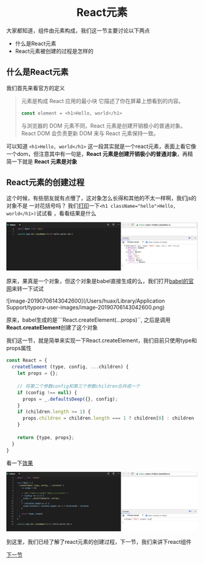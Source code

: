 <h1 align="center">React元素</h1>
大家都知道，组件由元素构成，我们这一节主要讨论以下两点

- 什么是React元素
- React元素被创建的过程是怎样的

## 什么是React元素

我们首先来看官方的定义

> 元素是构成 React 应用的最小块 它描述了你在屏幕上想看到的内容。
>
> ```js
> const element = <h1>Hello, world</h1>
> ```
>
> 与浏览器的 DOM 元素不同，React 元素是创建开销极小的普通对象。React DOM 会负责更新 DOM 来与 React 元素保持一致。

可以知道 ```<h1>Hello, world</h1>``` 这一段其实就是一个react元素，表面上看它像一个dom，但注意其中有一句是，**React 元素是创建开销极小的普通对象**，再精简一下就是  **React 元素是对象**

## React元素的创建过程
这个时候，有些朋友就有点懵了，这对象怎么长得和其他的不太一样啊，我们js的对象不是 一对花括号吗？ 我们[打印](https://stackblitz.com/edit/react-rgqanh?embed=1&file=index.js)一下```<h1 className="hello">Hello, world</h1>)```试试看 ，看看结果是什么

![image-20190706122626117](./assets/react元素-1.png)

原来，果真是一个对象，但这个对象是babel直接生成的么，我们打开[babel的官网](https://babeljs.io/repl/#?babili=false&browsers=&build=&builtIns=false&spec=false&loose=false&code_lz=GYVwdgxgLglg9mABACwKYBt1wBQEpEDeAUIogE6pQhlIA8AJjAG6IToCGAzpwHLsC2qALwByNJjgiAfAAkMWRAHc4ZdPQCEtAPSMmUgNxEAvkSA&debug=false&forceAllTransforms=false&shippedProposals=false&circleciRepo=&evaluate=false&fileSize=false&timeTravel=false&sourceType=module&lineWrap=true&presets=react&prettier=false&targets=&version=7.4.5&externalPlugins=)来转一下试试

![image-20190706143042600](/Users/huax/Library/Application Support/typora-user-images/image-20190706143042600.png)

原来，babel生成的是```React.createElement(…props)``, 之后是调用**React.createElement**创建了这个对象

我们这一节，就是简单来实现一下React.createElement，我们目前只使用type和props属性

```js
const React = {
  createElement (type, config, ...children) {
    let props = {};

    // 将第二个参数config和第三个参数children合并成一个
    if (config !== null) {
      props = _.defaultsDeep({}, config);
    }
    if (children.length >= 1) {
      props.children = children.length === 1 ? children[0] : children
    }

    return {type, props};
  }
}
```
看一下[效果](https://stackblitz.com/edit/react-h15fdd?embed=1&file=index.js)

![image-20190706123202413](./assets/react元素-2.png)

到这里，我们已经了解了react元素的创建过程，下一节，我们来讲下react组件

 [下一节](./React组件.md)